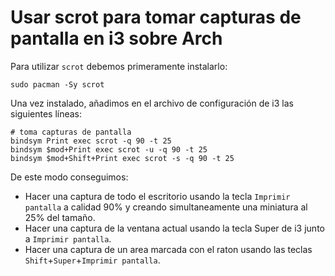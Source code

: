 # Usar scrot para tomar capturas de pantalla en i3 sobre Arch

Para utilizar `scrot` debemos primeramente instalarlo:

    sudo pacman -Sy scrot
    
Una vez instalado, añadimos en el archivo de configuración de i3 las siguientes líneas:

    # toma capturas de pantalla
    bindsym Print exec scrot -q 90 -t 25
    bindsym $mod+Print exec scrot -u -q 90 -t 25
    bindsym $mod+Shift+Print exec scrot -s -q 90 -t 25
    
De este modo conseguimos:

* Hacer una captura de todo el escritorio usando la tecla `Imprimir pantalla` a calidad 90% y creando simultaneamente una miniatura al 25% del tamaño.
* Hacer una captura de la ventana actual usando la tecla Super de i3 junto a `Imprimir pantalla`.
* Hacer una captura de un area marcada con el raton usando las teclas `Shift`+`Super`+`Imprimir pantalla`.
